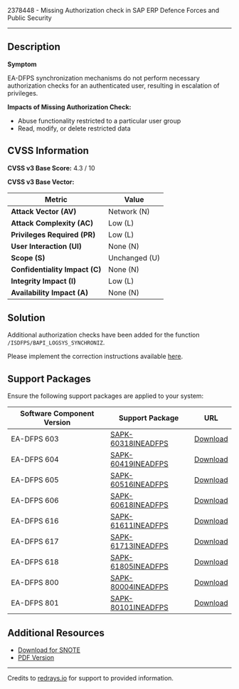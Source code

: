 2378448 - Missing Authorization check in SAP ERP Defence Forces and Public Security

---

## Description

**Symptom**

EA-DFPS synchronization mechanisms do not perform necessary authorization checks for an authenticated user, resulting in escalation of privileges.

**Impacts of Missing Authorization Check:**

- Abuse functionality restricted to a particular user group
- Read, modify, or delete restricted data

## CVSS Information

**CVSS v3 Base Score:** 4.3 / 10

**CVSS v3 Base Vector:**

| Metric                        | Value              |
|-------------------------------|--------------------|
| **Attack Vector (AV)**        | Network (N)        |
| **Attack Complexity (AC)**    | Low (L)            |
| **Privileges Required (PR)**  | Low (L)            |
| **User Interaction (UI)**     | None (N)           |
| **Scope (S)**                 | Unchanged (U)      |
| **Confidentiality Impact (C)**| None (N)           |
| **Integrity Impact (I)**      | Low (L)            |
| **Availability Impact (A)**   | None (N)           |

## Solution

Additional authorization checks have been added for the function `/ISDFPS/BAPI_LOGSYS_SYNCHRONIZ`.

Please implement the correction instructions available [here](https://me.sap.com/corrins/0002378448/485).

## Support Packages

Ensure the following support packages are applied to your system:

| Software Component Version | Support Package                         | URL                                                                                     |
|----------------------------|-----------------------------------------|-----------------------------------------------------------------------------------------|
| EA-DFPS 603                | [SAPK-60318INEADFPS](https://me.sap.com/supportpackage/SAPK-60318INEADFPS) | [Download](https://me.sap.com/supportpackage/SAPK-60318INEADFPS)                        |
| EA-DFPS 604                | [SAPK-60419INEADFPS](https://me.sap.com/supportpackage/SAPK-60419INEADFPS) | [Download](https://me.sap.com/supportpackage/SAPK-60419INEADFPS)                        |
| EA-DFPS 605                | [SAPK-60516INEADFPS](https://me.sap.com/supportpackage/SAPK-60516INEADFPS) | [Download](https://me.sap.com/supportpackage/SAPK-60516INEADFPS)                        |
| EA-DFPS 606                | [SAPK-60618INEADFPS](https://me.sap.com/supportpackage/SAPK-60618INEADFPS) | [Download](https://me.sap.com/supportpackage/SAPK-60618INEADFPS)                        |
| EA-DFPS 616                | [SAPK-61611INEADFPS](https://me.sap.com/supportpackage/SAPK-61611INEADFPS) | [Download](https://me.sap.com/supportpackage/SAPK-61611INEADFPS)                        |
| EA-DFPS 617                | [SAPK-61713INEADFPS](https://me.sap.com/supportpackage/SAPK-61713INEADFPS) | [Download](https://me.sap.com/supportpackage/SAPK-61713INEADFPS)                        |
| EA-DFPS 618                | [SAPK-61805INEADFPS](https://me.sap.com/supportpackage/SAPK-61805INEADFPS) | [Download](https://me.sap.com/supportpackage/SAPK-61805INEADFPS)                        |
| EA-DFPS 800                | [SAPK-80004INEADFPS](https://me.sap.com/supportpackage/SAPK-80004INEADFPS) | [Download](https://me.sap.com/supportpackage/SAPK-80004INEADFPS)                        |
| EA-DFPS 801                | [SAPK-80101INEADFPS](https://me.sap.com/supportpackage/SAPK-80101INEADFPS) | [Download](https://me.sap.com/supportpackage/SAPK-80101INEADFPS)                        |

## Additional Resources

- [Download for SNOTE](https://notesdownloads.sap.com/note/0040000014030422017)
- [PDF Version](https://me.sap.com/sap/support/sfm/notes/print/0002378448?language=en-US&token=987FC1EAB3543AB9219A428C4F3358B1)

---

Credits to [redrays.io](https://redrays.io) for support to provided information.